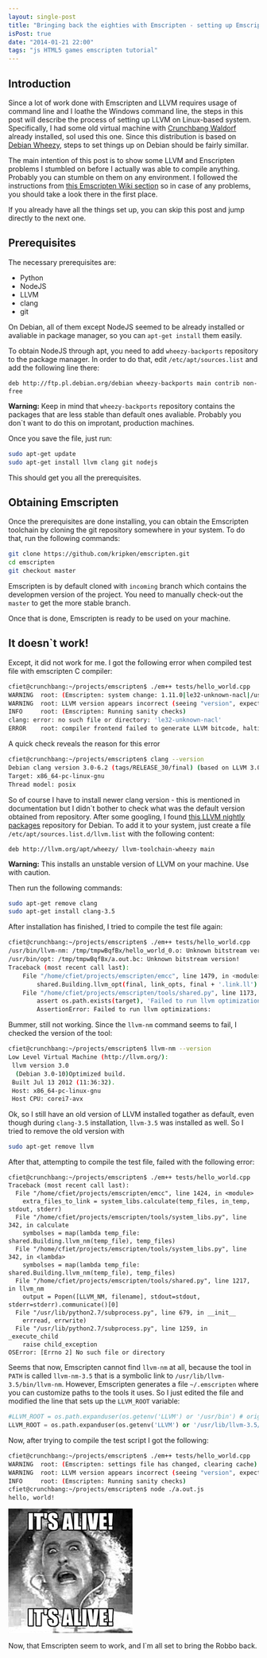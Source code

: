 ```yaml
---
layout: single-post
title: "Bringing back the eighties with Emscripten - setting up Emscripten"
isPost: true
date: "2014-01-21 22:00"
tags: "js HTML5 games emscripten tutorial"
---
```


Introduction
-----
Since a lot of work done with Emscripten and LLVM requires usage of command line and I
loathe the Windows command line, the steps in this post will describe the process of
setting up LLVM on Linux-based system. Specifically, I had some old virtual machine
with [Crunchbang Waldorf](http://crunchbang.org/) already installed, soI
used this one. Since this distribution is based on [Debian Wheezy](https://www.debian.org/releases/wheezy/), 
steps to set things up on Debian should be fairly simillar.

The main intention of this post is to show some LLVM and Enscripten problems I
stumbled on before I actually was able to compile anything.  Probably you can stumble
on them on any environment. I followed the instructions
from [this Emscripten Wiki section]( https://github.com/kripken/emscripten/wiki/Emscripten-SDK#wiki-installing-from-source)
so in case of any problems, you should take a look there in the first place.

If you already have all the things set up, you can skip this post and jump directly
to the next one.

Prerequisites
-----
The necessary prerequisites are:
 - Python
 - NodeJS
 - LLVM
 - clang
 - git

On Debian, all of them except NodeJS seemed to be already installed or avaliable in package
manager, so you can `apt-get install` them easily.

To obtain NodeJS through apt, you need to add `wheezy-backports` repository to the package
manager. In order to do that, edit `/etc/apt/sources.list` and add the following line there:

```
deb http://ftp.pl.debian.org/debian wheezy-backports main contrib non-free
```

**Warning:** Keep in mind that `wheezy-backports` repository contains the packages that are
less stable than default ones avaliable. Probably you don`t want to do this on improtant,
production machines.

Once you save the file, just run:
```bash
sudo apt-get update
sudo apt-get install llvm clang git nodejs
```

This should get you all the prerequisites.


Obtaining Emscripten
-----
Once the prerequisites are done installing, you can obtain the Emscripten toolchain by cloning the
git repository somewhere in your system. To do that, run the following commands:
```bash
git clone https://github.com/kripken/emscripten.git
cd emscripten
git checkout master
```

Emscripten is by default cloned with `incoming` branch which contains the developmen version
of the project. You need to manually check-out the `master` to get the more stable branch.

Once that is done, Emscripten is ready to be used on your machine.

It doesn`t work!
-----
Except, it did not work for me. I got the following error when compiled test file with emscripten C compiler:
```bash
cfiet@crunchbang:~/projects/emscripten$ ./em++ tests/hello_world.cpp
WARNING  root: (Emscripten: system change: 1.11.0|le32-unknown-nacl|/usr/bin|version vs 1.11.0|le32-unknown-nacl|/usr/lib/llvm-3.5/bin/|version, clearing cache)
WARNING  root: LLVM version appears incorrect (seeing "version", expected "3.2")
INFO     root: (Emscripten: Running sanity checks)
clang: error: no such file or directory: 'le32-unknown-nacl'
ERROR    root: compiler frontend failed to generate LLVM bitcode, halting
```

A quick check reveals the reason for this error
```bash
cfiet@crunchbang:~/projects/emscripten$ clang --version
Debian clang version 3.0-6.2 (tags/RELEASE_30/final) (based on LLVM 3.0)
Target: x86_64-pc-linux-gnu
Thread model: posix
```

So of course I have to install newer clang version - this is mentioned in documentation but
I didn\`t bother to check what was the default version obtained from repository. After some
googling, I found [this LLVM nightly packages](http://llvm.org/apt) repository for Debian.
To add it to your system, just create a file `/etc/apt/sources.list.d/llvm.list` with the 
following content:
```
deb http://llvm.org/apt/wheezy/ llvm-toolchain-wheezy main
```
**Warning:** This installs an unstable version of LLVM on your machine. Use with caution.

Then run the following commands:
```bash
sudo apt-get remove clang
sudo apt-get install clang-3.5
```

After installation has finished, I tried to compile the test file again:
```bash
cfiet@crunchbang:~/projects/emscripten$ ./em++ tests/hello_world.cpp
/usr/bin/llvm-nm: /tmp/tmpwBqfBx/hello_world_0.o: Unknown bitstream version!
/usr/bin/opt: /tmp/tmpwBqfBx/a.out.bc: Unknown bitstream version!
Traceback (most recent call last):
    File "/home/cfiet/projects/emscripten/emcc", line 1479, in <module>
        shared.Building.llvm_opt(final, link_opts, final + '.link.ll')
    File "/home/cfiet/projects/emscripten/tools/shared.py", line 1173, in llvm_opt
        assert os.path.exists(target), 'Failed to run llvm optimizations: ' + output
        AssertionError: Failed to run llvm optimizations: 
```

Bummer, still not working. Since the `llvm-nm` command seems to fail, I checked the version of
the tool:
```bash
cfiet@crunchbang:~/projects/emscripten$ llvm-nm --version
Low Level Virtual Machine (http://llvm.org/):
 llvm version 3.0
  (Debian 3.0-10)Optimized build.
 Built Jul 13 2012 (11:36:32).
 Host: x86_64-pc-linux-gnu
 Host CPU: corei7-avx
```

Ok, so I still have an old version of LLVM installed togather as default, even though during `clang-3.5`
installation, `llvm-3.5` was installed as well. So I tried to remove the old version with
```bash
sudo apt-get remove llvm
```

After that, attempting to compile the test file, failed with the following error:
```
cfiet@crunchbang:~/projects/emscripten$ ./em++ tests/hello_world.cpp
Traceback (most recent call last):
  File "/home/cfiet/projects/emscripten/emcc", line 1424, in <module>
    extra_files_to_link = system_libs.calculate(temp_files, in_temp, stdout, stderr)
  File "/home/cfiet/projects/emscripten/tools/system_libs.py", line 342, in calculate
    symbolses = map(lambda temp_file: shared.Building.llvm_nm(temp_file), temp_files)
  File "/home/cfiet/projects/emscripten/tools/system_libs.py", line 342, in <lambda>
    symbolses = map(lambda temp_file: shared.Building.llvm_nm(temp_file), temp_files)
  File "/home/cfiet/projects/emscripten/tools/shared.py", line 1217, in llvm_nm
    output = Popen([LLVM_NM, filename], stdout=stdout, stderr=stderr).communicate()[0]
  File "/usr/lib/python2.7/subprocess.py", line 679, in __init__
    errread, errwrite)
  File "/usr/lib/python2.7/subprocess.py", line 1259, in _execute_child
    raise child_exception
OSError: [Errno 2] No such file or directory
```

Seems that now, Emscripten cannot find `llvm-nm` at all, because the tool in `PATH` is called `llvm-nm-3.5`
that is a symbolic link to `/usr/lib/llvm-3.5/bin/llvm-nm`. However, Emscripten generates
a file `~/.emscripten` where you can customize paths to the tools it uses. So I just edited the file and
modified the line that sets up the `LLVM_ROOT` variable:
```python
#LLVM_ROOT = os.path.expanduser(os.getenv('LLVM') or '/usr/bin') # original version of the line
LLVM_ROOT = os.path.expanduser(os.getenv('LLVM') or '/usr/lib/llvm-3.5/bin')
```

Now, after trying to compile the test script I got the following:
```bash
cfiet@crunchbang:~/projects/emscripten$ ./em++ tests/hello_world.cpp
WARNING  root: (Emscripten: settings file has changed, clearing cache)
WARNING  root: LLVM version appears incorrect (seeing "version", expected "3.2")
INFO     root: (Emscripten: Running sanity checks)
cfiet@crunchbang:~/projects/emscripten$ node ./a.out.js
hello, world!
```

![It`s alive!](/img/posts/2014/it-s_alive.jpg)

Now, that Emscripten seem to work, and I`m all set to bring the Robbo back.
